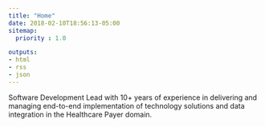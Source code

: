 ```yaml
---
title: "Home"
date: 2018-02-10T18:56:13-05:00
sitemap:
  priority : 1.0

outputs:
- html
- rss
- json
---
```

Software Development Lead with 10+ years of experience in delivering and managing end-to-end implementation of technology solutions and data integration in the Healthcare Payer domain. 
